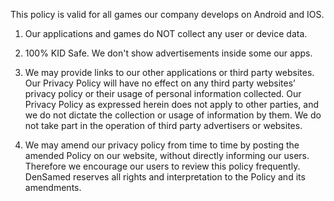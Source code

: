 This policy is valid for all games our company develops on Android and IOS.

1) Our applications and games do NOT collect any user or device data.

2) 100% KID Safe. We don't show advertisements inside some our apps.

3) We may provide links to our other applications or third party websites. Our Privacy Policy will have no effect on any third party websites’ privacy policy or their usage of personal information collected. Our Privacy Policy as expressed herein does not apply to other parties, and we do not dictate the collection or usage of information by them. We do not take part in the operation of third party advertisers or websites.

4) We may amend our privacy policy from time to time by posting the amended Policy on our website, without directly informing our users. Therefore we encourage our users to review this policy frequently. DenSamed reserves all rights and interpretation to the Policy and its amendments.
